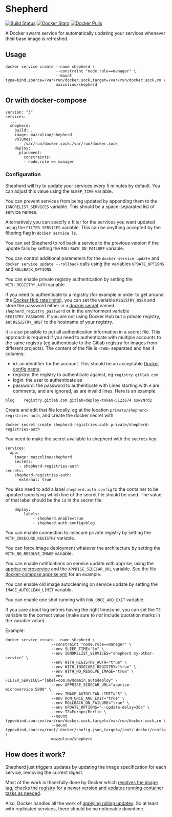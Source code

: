 # Shepherd

[![Build Status](https://ci.strahlungsfrei.de/api/badges/djmaze/shepherd/status.svg)](https://ci.strahlungsfrei.de/djmaze/shepherd)
[![Docker Stars](https://img.shields.io/docker/stars/mazzolino/shepherd.svg)](https://hub.docker.com/r/mazzolino/shepherd/) [![Docker Pulls](https://img.shields.io/docker/pulls/mazzolino/shepherd.svg)](https://hub.docker.com/r/mazzolino/shepherd/)

A Docker swarm service for automatically updating your services whenever their base image is refreshed.

## Usage

    docker service create --name shepherd \
                          --constraint "node.role==manager" \
                          --mount type=bind,source=/var/run/docker.sock,target=/var/run/docker.sock,ro \
                          mazzolino/shepherd

## Or with docker-compose

    version: "3"
    services:
      ...
      shepherd:
        build: .
        image: mazzolino/shepherd
        volumes:
          - /var/run/docker.sock:/var/run/docker.sock
        deploy:
          placement:
            constraints:
            - node.role == manager

### Configuration

Shepherd will try to update your services every 5 minutes by default. You can adjust this value using the `SLEEP_TIME` variable.

You can prevent services from being updated by appending them to the `IGNORELIST_SERVICES` variable. This should be a space-separated list of service names.

Alternatively you can specify a filter for the services you want updated using the `FILTER_SERVICES` variable. This can be anything accepted by the filtering flag in `docker service ls`.

You can set Shepherd to roll back a service to the previous version if the update fails by setting the `ROLLBACK_ON_FAILURE` variable.

You can control additional parameters for the `docker service update` and `docker service update --rollback` calls using the variables `UPDATE_OPTIONS` and `ROLLBACK_OPTIONS`.

You can enable private registry authentication by setting the `WITH_REGISTRY_AUTH` variable.

If you need to authenticate to a registry (for example in order to get around the [Docker Hub rate limits](https://www.docker.com/increase-rate-limit)), you can set the variable `REGISTRY_USER` and store the password either in a [docker secret](https://docs.docker.com/engine/swarm/secrets/) named `shepherd_registry_password` or in the environment variable `REGISTRY_PASSWORD`. If you are not using Docker Hub but a private registry, set `REGISTRY_HOST` to the hostname of your registry.

It is also possible to put all authentication information in a secret file. This approach is required if you need to authenticate with multiple accounts to the same registry (eg authenticate to the Gitlab registry for images from different projects). The content of the file is `<TAB>` separated and has 4 columns:
* id: an identifier for the account. This should be an acceptable [Docker config name](https://docs.docker.com/engine/swarm/configs/).
* registry: the registry to authenticate against, eg `registry.gitlab.com`
* login: the user to authenticate as
* password: the password to authenticate with
Lines starting with `#` are comments, and are ignored, as are invalid lines.
Here is an example:
```
blog	registry.gitlab.com	gitlab+deploy-token-5123674	ssw2Nrd2
```
Create and edit that file locally, eg at the location `private/shepherd-registries-auth`, and create the docker secret with
```
docker secret create shepherd-registries-auth private/shepherd-registries-auth
```
You need to make the secret available to shepherd with the `secrets` key:
```
services:
  app:
    image: mazzolino/shepherd
    secrets:
      - shepherd-registries-auth
secrets:
    shepherd-registries-auth:
      external: true
```
You also need to add a label `shepherd.auth.config` to the container to be updated specifying which line of the secret file should be used. The value of that label should be the `id` in the secret file:

```
    deploy:
        labels:
            - shepherd.enable=true
            - shepherd.auth.config=blog
```

You can enable connection to insecure private registry by setting the `WITH_INSECURE_REGISTRY` variable.

You can force image deployment whatever the architecture by setting the `WITH_NO_RESOLVE_IMAGE` variable.

You can enable notifications on service update with apprise, using the [apprise microservice](https://github.com/djmaze/apprise-microservice) and the `APPRISE_SIDECAR_URL` variable. See the file [docker-compose.apprise.yml](docker-compose.apprise.yml) for an example.

You can enable old image autocleaning on service update by setting the `IMAGE_AUTOCLEAN_LIMIT` variable.

You can enable one shot running with `RUN_ONCE_AND_EXIT` variable.

If you care about log entries having the right timezone, you can set the `TZ` variable to the correct value (make sure to *not* include quotation marks in the variable value).

Example:

    docker service create --name shepherd \
                        --constraint "node.role==manager" \
                        --env SLEEP_TIME="5m" \
                        --env IGNORELIST_SERVICES="shepherd my-other-service" \
                        --env WITH_REGISTRY_AUTH="true" \
                        --env WITH_INSECURE_REGISTRY="true" \
                        --env WITH_NO_RESOLVE_IMAGE="true" \
                        --env FILTER_SERVICES="label=com.mydomain.autodeploy" \
                        --env APPRISE_SIDECAR_URL="apprise-microservice:5000" \
                        --env IMAGE_AUTOCLEAN_LIMIT="5" \
                        --env RUN_ONCE_AND_EXIT="true" \
                        --env ROLLBACK_ON_FAILURE="true" \
                        --env UPDATE_OPTIONS="--update-delay=30s" \
                        --env TZ=Europe/Berlin \
                        --mount type=bind,source=/var/run/docker.sock,target=/var/run/docker.sock,ro \
                        --mount type=bind,source=/root/.docker/config.json,target=/root/.docker/config.json,ro \
                        mazzolino/shepherd

## How does it work?

Shepherd just triggers updates by updating the image specification for each service, removing the current digest.

Most of the work is thankfully done by Docker which [resolves the image tag, checks the registry for a newer version and updates running container tasks as needed](https://docs.docker.com/engine/swarm/services/#update-a-services-image-after-creation).

Also, Docker handles all the work of [applying rolling updates](https://docs.docker.com/engine/swarm/swarm-tutorial/rolling-update/). So at least with replicated services, there should be no noticeable downtime.
